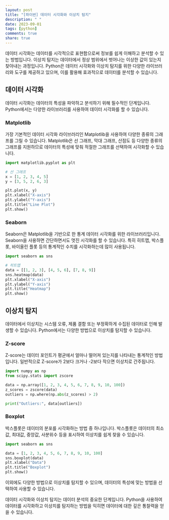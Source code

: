 ```yaml
---
layout: post
title: "[파이썬] 데이터 시각화와 이상치 탐지"
description: " "
date: 2023-09-01
tags: [python]
comments: true
share: true
---
```


데이터 시각화는 데이터를 시각적으로 표현함으로써 정보를 쉽게 이해하고 분석할 수 있는 방법입니다. 이상치 탐지는 데이터에서 정상 범위에서 벗어나는 이상한 값이 있는지 찾아내는 과정입니다. Python은 데이터 시각화와 이상치 탐지를 위한 다양한 라이브러리와 도구를 제공하고 있으며, 이를 활용해 효과적으로 데이터를 분석할 수 있습니다.

## 데이터 시각화

데이터 시각화는 데이터의 특성을 파악하고 분석하기 위해 필수적인 단계입니다. Python에서는 다양한 라이브러리를 사용하여 데이터 시각화를 할 수 있습니다. 

### Matplotlib

가장 기본적인 데이터 시각화 라이브러리인 Matplotlib을 사용하여 다양한 종류의 그래프를 그릴 수 있습니다. Matplotlib은 선 그래프, 막대 그래프, 산점도 등 다양한 종류의 그래프를 지원하므로 데이터의 특성에 맞춰 적절한 그래프를 선택하여 시각화할 수 있습니다.

```python
import matplotlib.pyplot as plt

# 선 그래프
x = [1, 2, 3, 4, 5]
y = [3, 5, 2, 6, 3]

plt.plot(x, y)
plt.xlabel("X-axis")
plt.ylabel("Y-axis")
plt.title("Line Plot")
plt.show()
```

### Seaborn

Seaborn은 Matplotlib을 기반으로 한 통계 데이터 시각화를 위한 라이브러리입니다. Seaborn을 사용하면 간단하면서도 멋진 시각화를 할 수 있습니다. 특히 히트맵, 박스플롯, 바이올린 플롯 등의 통계적인 수치를 시각화하는데 많이 사용됩니다.

```python
import seaborn as sns

# 히트맵
data = [[1, 2, 3], [4, 5, 6], [7, 8, 9]]
sns.heatmap(data)
plt.xlabel("X-axis")
plt.ylabel("Y-axis")
plt.title("Heatmap")
plt.show()
```

## 이상치 탐지

데이터에서 이상치는 시스템 오류, 제품 결함 또는 부정확하게 수집된 데이터로 인해 발생할 수 있습니다. Python에서는 다양한 방법으로 이상치를 탐지할 수 있습니다.

### Z-score

Z-score는 데이터 포인트가 평균에서 얼마나 떨어져 있는지를 나타내는 통계적인 방법입니다. 일반적으로 Z-score가 2보다 크거나 -2보다 작으면 이상치로 간주됩니다.

```python
import numpy as np
from scipy.stats import zscore

data = np.array([1, 2, 3, 4, 5, 6, 7, 8, 9, 10, 100])
z_scores = zscore(data)
outliers = np.where(np.abs(z_scores) > 2)

print("Outliers:", data[outliers])
```

### Boxplot

박스플롯은 데이터의 분포를 시각화하는 방법 중 하나입니다. 박스플롯은 데이터의 최소값, 최대값, 중앙값, 사분위수 등을 표시하여 이상치를 쉽게 찾을 수 있습니다.

```python
import seaborn as sns

data = [1, 2, 3, 4, 5, 6, 7, 8, 9, 10, 100]
sns.boxplot(data)
plt.xlabel("Data")
plt.title("Boxplot")
plt.show()
```

이외에도 다양한 방법으로 이상치를 탐지할 수 있으며, 데이터의 특성에 맞는 방법을 선택하여 사용할 수 있습니다.

데이터 시각화와 이상치 탐지는 데이터 분석의 중요한 단계입니다. Python을 사용하여 데이터를 시각화하고 이상치를 탐지하는 방법을 익히면 데이터에 대한 깊은 통찰력을 얻을 수 있습니다.